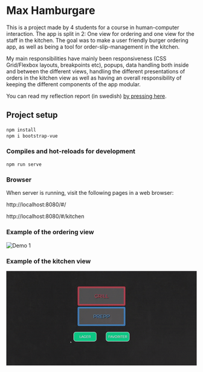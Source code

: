 # Max Hamburgare
This is a project made by 4 students for a course in human-computer interaction. The app is split in 2: One view for ordering and one view for the staff in the kitchen. The goal was to make a user friendly burger ordering app, as well as being a tool for order-slip-management in the kitchen.

My main responsibilities have mainly been responsiveness (CSS Grid/Flexbox layouts, breakpoints etc), popups, data handling both inside and between the different views, handling the different presentations of orders in the kitchen view as well as having an overall responsibility of keeping the different components of the app modular.

You can read my reflection report (in swedish) [by pressing here](reflection.pdf).
## Project setup
```
npm install
npm i bootstrap-vue
```

### Compiles and hot-reloads for development
```
npm run serve
```

### Browser

When server is running, visit the following pages in a web browser:

http://localhost:8080/#/

http://localhost:8080/#/kitchen

### Example of the ordering view

![Demo 1](bapp1.gif?raw=true "demo1")

### Example of the kitchen view

![Demo 2](g2.gif?raw=true "demo2")

